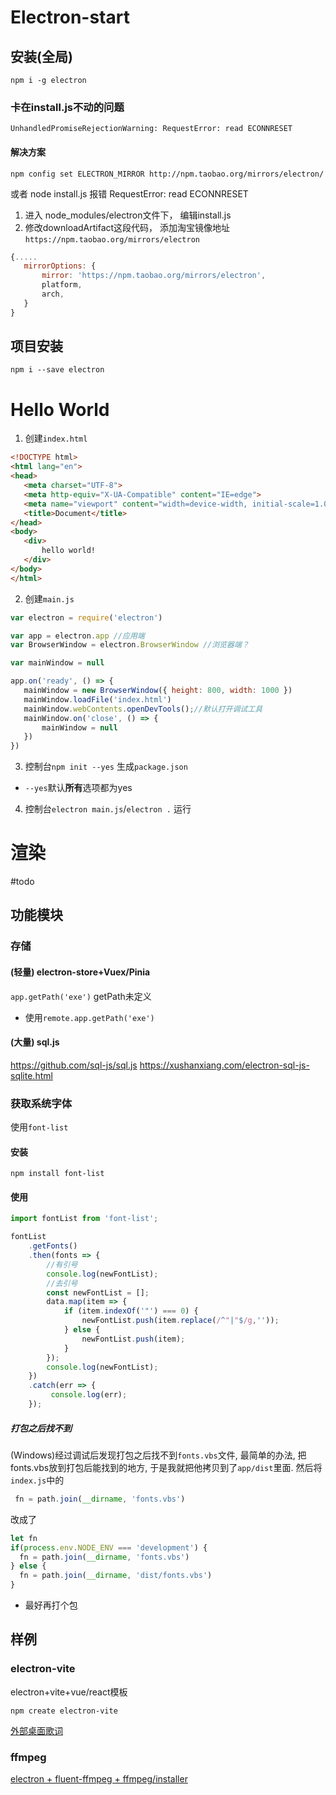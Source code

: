 # Electron-start
## 安装(全局)
```shell
npm i -g electron
```
### 卡在install.js不动的问题
`UnhandledPromiseRejectionWarning: RequestError: read ECONNRESET`
#### 解决方案
```shell
npm config set ELECTRON_MIRROR http://npm.taobao.org/mirrors/electron/
```
或者
node install.js 报错 RequestError: read ECONNRESET

1. 进入 node_modules/electron文件下， 编辑install.js
2. 修改downloadArtifact这段代码， 添加淘宝镜像地址`https://npm.taobao.org/mirrors/electron`
 ```js
 {.....
	mirrorOptions: {
		mirror: 'https://npm.taobao.org/mirrors/electron',
	    platform,
	    arch,
	}
 }
 ```
## 项目安装
```shell
npm i --save electron
```
# Hello World
1. 创建`index.html`
```html
<!DOCTYPE html>
<html lang="en">
<head>
   <meta charset="UTF-8">
   <meta http-equiv="X-UA-Compatible" content="IE=edge">
   <meta name="viewport" content="width=device-width, initial-scale=1.0">
   <title>Document</title>
</head>
<body>
   <div>
       hello world!
   </div>
</body>
</html>
```
2. 创建`main.js`
```js
var electron = require('electron')

var app = electron.app //应用端
var BrowserWindow = electron.BrowserWindow //浏览器端？

var mainWindow = null

app.on('ready', () => {
   mainWindow = new BrowserWindow({ height: 800, width: 1000 })
   mainWindow.loadFile('index.html')
   mainWindow.webContents.openDevTools();//默认打开调试工具
   mainWindow.on('close', () => {
       mainWindow = null
   })
})
```
3. 控制台`npm init --yes`
生成`package.json`
- `--yes`默认**所有**选项都为yes
4. 控制台`electron main.js`/`electron .`
运行
# 渲染
#todo 
## 功能模块
### 存储
#### (轻量) electron-store+Vuex/Pinia
`app.getPath('exe')`
getPath未定义
- 使用`remote.app.getPath('exe')`
#### (大量) sql.js
https://github.com/sql-js/sql.js
https://xushanxiang.com/electron-sql-js-sqlite.html
### 获取系统字体
使用`font-list`
#### 安装
```shell
npm install font-list
```
#### 使用
```js
import fontList from 'font-list';

fontList
	.getFonts()
	.then(fonts => {
		//有引号
		console.log(newFontList);
		//去引号
		const newFontList = [];
		data.map(item => {
			if (item.indexOf('"') === 0) {
				newFontList.push(item.replace(/^"|"$/g,''));
			} else {
				newFontList.push(item);
			}
		});
		console.log(newFontList);
	})
	.catch(err => {
		 console.log(err);
	});
```
##### 打包之后找不到
(Windows)经过调试后发现打包之后找不到`fonts.vbs`文件, 最简单的办法, 把fonts.vbs放到打包后能找到的地方, 于是我就把他拷贝到了`app/dist`里面. 然后将`index.js`中的
```javascript
 fn = path.join(__dirname, 'fonts.vbs')
```
改成了
```javascript
let fn
if(process.env.NODE_ENV === 'development') {
  fn = path.join(__dirname, 'fonts.vbs')
} else {
  fn = path.join(__dirname, 'dist/fonts.vbs')
}
```
- 最好再打个包
## 样例

### electron-vite
electron+vite+vue/react模板
```shell
npm create electron-vite
```


[外部桌面歌词](https://github.com/qier222/YesPlayMusic/issues/616)

### ffmpeg 
[electron + fluent-ffmpeg + ffmpeg/installer](http://cache.baiducontent.com/c?m=ghzx_4VF7vA0AEok5DGjQ7EV3a-AyO75Oeq5qPm3xEQyq3yrfL9MNGJpI9_hF-bzzoRDEEueh_-QfTENI8a5LIDwDJEevCrQyCHLp_az--q&p=c06ed1179c904ead08e2977e0f51cf&newp=8d79c71b85cc43ff57ee947c1c4791231610db2151d4d5106b82c825d7331b001c3bbfb422211307d3c37a6606ae4f56e1f43470310923a3dda5c91d9fb4c57479&s=a2a8441d32facfab&user=baidu&fm=sc&query=electron+ffmpeg&qid=db0923f400000eca&p1=2)